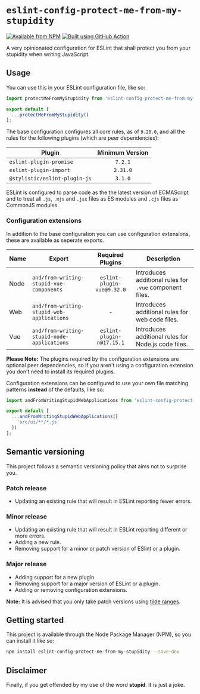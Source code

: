 # `eslint-config-protect-me-from-my-stupidity`

[![Available from NPM](https://img.shields.io/npm/v/eslint-config-protect-me-from-my-stupidity.svg?maxAge=900)](https://www.npmjs.com/package/eslint-config-protect-me-from-my-stupidity)
[![Built using GitHub Action](https://github.com/lsphillips/eslint-config-protect-me-from-my-stupidity/actions/workflows/build.yml/badge.svg?branch=master)](https://github.com/lsphillips/eslint-config-protect-me-from-my-stupidity/actions)

A very opinionated configuration for ESLint that shall protect you from your stupidity when writing JavaScript.

## Usage

You can use this in your ESLint configuration file, like so:

``` js
import protectMeFromMyStupidity from 'eslint-config-protect-me-from-my-stupidity';

export default [
  ...protectMeFromMyStupidity()
];
```

The base configuration configures all core rules, as of `9.20.0`, and all the rules for the following plugins (which are peer dependencies):

| Plugin                         | Minimum Version |
| ------------------------------ | :-------------: |
| `eslint-plugin-promise`        | `7.2.1`         |
| `eslint-plugin-import`         | `2.31.0`        |
| `@stylistic/eslint-plugin-js`  | `3.1.0`         |

ESLint is configured to parse code as the the latest version of ECMAScript and to treat all `.js`, `.mjs` and `.jsx` files as ES modules and `.cjs` files as CommonJS modules.

### Configuration extensions

In addition to the base configuration you can use configuration extensions, these are available as seperate exports.

| Name | Export                                      | Required Plugins           | Description                                             |
| ---- | ------------------------------------------- | :------------------------: | ------------------------------------------------------- |
| Node | `and/from-writing-stupid-vue-components`    | `eslint-plugin-vue@9.32.0` | Introduces additional rules for `.vue` component files. |
| Web  | `and/from-writing-stupid-web-applications`  | -                          | Introduces additional rules for web code files.         |
| Vue  | `and/from-writing-stupid-node-applications` | `eslint-plugin-n@17.15.1`  | Introduces additional rules for Node.js code files.     |

**Please Note:** The plugins required by the configuration extensions are optional peer dependencies, so if you aren't using a configuration extension you don't need to install its required plugins.

Configuration extensions can be configured to use your own file matching patterns **instead** of the defaults, like so:

``` js
import andFromWritingStupidWebApplications from 'eslint-config-protect-me-from-my-stupidity/and/from-writing-stupid-web-applications';

export default [
  ...andFromWritingStupidWebApplications([
    'src/ui/**/*.js'
  ])
];
```

## Semantic versioning

This project follows a semantic versioning policy that aims not to surprise you.

### Patch release

- Updating an existing rule that will result in ESLint reporting fewer errors.

### Minor release

- Updating an existing rule that will result in ESLint reporting different or more errors.
- Adding a new rule.
- Removing support for a minor or patch version of ESlint or a plugin.

### Major release

- Adding support for a new plugin.
- Removing support for a major version of ESLint or a plugin.
- Adding or removing configuration extensions.

**Note:** It is advised that you only take patch versions using [tilde ranges](https://docs.npmjs.com/misc/semver#tilde-ranges-123-12-1).

## Getting started

This project is available through the Node Package Manager (NPM), so you can install it like so:

``` sh
npm install eslint-config-protect-me-from-my-stupidity --save-dev
```

## Disclaimer

Finally, if you get offended by my use of the word **stupid**. It is just a joke.
